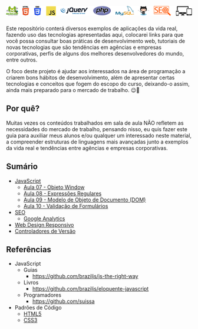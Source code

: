 # ![Microcamp](./docs/tecnologias.png)

Este repositório conterá diversos exemplos de aplicações da vida real, fazendo uso das tecnologias apresentadas aqui, colocarei links para que você possa consultar boas práticas de desenvolvimento web, tutoriais de novas tecnologias que são tendências em agências e empresas corporativas, perfis de alguns dos melhores desenvolvedores do mundo, entre outros.

O foco deste projeto é ajudar aos interessados na área de programação a criarem bons hábitos de desenvolvimento, além de apresentar certas tecnologias e conceitos que fogem do escopo do curso, deixando-o assim, ainda mais preparado para o mercado de trabalho. :wink::punch:

## Por quê?

Muitas vezes os conteúdos trabalhados em sala de aula NÃO refletem as necessidades do mercado de trabalho, pensando nisso, eu quis fazer este guia para auxiliar meus alunos e/ou qualquer um interessado neste material, a compreender estruturas de linguagens mais avançadas junto a exemplos da vida real e tendências entre agências e empresas corporativas.

## Sumário

- [JavaScript](./javascript/)
	- [Aula 07 - Objeto Window](./javascript/aula-07/)
	- [Aula 08 - Expressões Regulares](./javascript/aula-08/)
	- [Aula 09 - Modelo de Objeto de Documento (DOM)](./javascript/aula-09/)
	- [Aula 10 - Validação de Formulários](./javascript/aula-10/)
- [SEO](./seo)
	- [Google Analytics](./seo/google-analytics)
- [Web Design Responsivo](./web-design-responsivo)
- [Controladores de Versão](./versionamento-de-projetos)

## Referências

- JavaScript
	- Guias
		- https://github.com/braziljs/js-the-right-way
	- Livros
		- https://github.com/braziljs/eloquente-javascript
	- Programadores
		- https://github.com/suissa
- Padrões de Código
	- [HTML5](https://github.com/necolas/idiomatic-html)
	- [CSS3](https://github.com/necolas/idiomatic-css)
